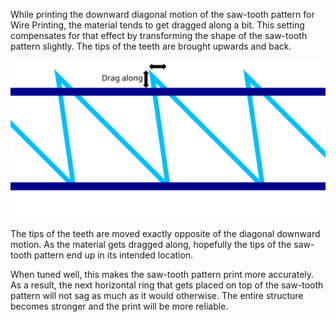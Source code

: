 While printing the downward diagonal motion of the saw-tooth pattern for Wire Printing, the material tends to get dragged along a bit. This setting compensates for that effect by transforming the shape of the saw-tooth pattern slightly. The tips of the teeth are brought upwards and back.

![The tips of the saw teeth are moved backwards and up](../images/wireframe_drag_along.svg)

The tips of the teeth are moved exactly opposite of the diagonal downward motion. As the material gets dragged along, hopefully the tips of the saw-tooth pattern end up in its intended location.

When tuned well, this makes the saw-tooth pattern print more accurately. As a result, the next horizontal ring that gets placed on top of the saw-tooth pattern will not sag as much as it would otherwise. The entire structure becomes stronger and the print will be more reliable.